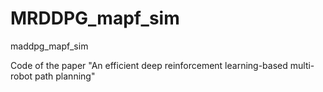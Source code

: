 # MRDDPG_mapf_sim
maddpg_mapf_sim
 
 
Code of the paper  "An efficient deep reinforcement learning-based multi-robot path planning"
